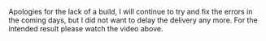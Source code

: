 Apologies for the lack of a build, I will continue to try and fix the errors in the coming days, but I did not want to delay the delivery any more. 
For the intended result please watch the video above.
